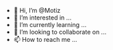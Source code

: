 - 👋 Hi, I’m @Motiz
- 👀 I’m interested in ...
- 🌱 I’m currently learning ...
- 💞️ I’m looking to collaborate on ...
- 📫 How to reach me ...

<!---
Motiz is a ✨ special ✨ repository because its `README.md` (this file) appears on your GitHub profile.
You can click the Preview link to take a look at your changes.
--->
